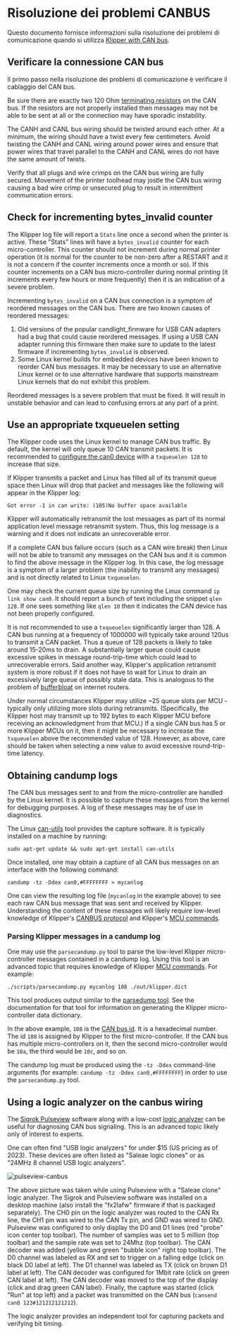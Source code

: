 # Risoluzione dei problemi CANBUS

Questo documento fornisce informazioni sulla risoluzione dei problemi di comunicazione quando si utilizza [Klipper with CAN bus](CANBUS.md).

## Verificare la connessione CAN bus

Il primo passo nella risoluzione dei problemi di comunicazione è verificare il cablaggio del CAN bus.

Be sure there are exactly two 120 Ohm [terminating
resistors](CANBUS.md#terminating-resistors) on the CAN bus. If the resistors are not properly installed then messages may not be able to be sent at all or the connection may have sporadic instability.

The CANH and CANL bus wiring should be twisted around each other. At a minimum, the wiring should have a twist every few centimeters. Avoid twisting the CANH and CANL wiring around power wires and ensure that power wires that travel parallel to the CANH and CANL wires do not have the same amount of twists.

Verify that all plugs and wire crimps on the CAN bus wiring are fully secured. Movement of the printer toolhead may jostle the CAN bus wiring causing a bad wire crimp or unsecured plug to result in intermittent communication errors.

## Check for incrementing bytes_invalid counter

The Klipper log file will report a `Stats` line once a second when the printer is active. These "Stats" lines will have a `bytes_invalid` counter for each micro-controller. This counter should not increment during normal printer operation (it is normal for the counter to be non-zero after a RESTART and it is not a concern if the counter increments once a month or so). If this counter increments on a CAN bus micro-controller during normal printing (it increments every few hours or more frequently) then it is an indication of a severe problem.

Incrementing `bytes_invalid` on a CAN bus connection is a symptom of reordered messages on the CAN bus. There are two known causes of reordered messages:

1. Old versions of the popular candlight_firmware for USB CAN adapters had a bug that could cause reordered messages. If using a USB CAN adapter running this firmware then make sure to update to the latest firmware if incrementing `bytes_invalid` is observed.
1. Some Linux kernel builds for embedded devices have been known to reorder CAN bus messages. It may be necessary to use an alternative Linux kernel or to use alternative hardware that supports mainstream Linux kernels that do not exhibit this problem.

Reordered messages is a severe problem that must be fixed. It will result in unstable behavior and can lead to confusing errors at any part of a print.

## Use an appropriate txqueuelen setting

The Klipper code uses the Linux kernel to manage CAN bus traffic. By default, the kernel will only queue 10 CAN transmit packets. It is recommended to [configure the can0 device](CANBUS.md#host-hardware) with a `txqueuelen 128` to increase that size.

If Klipper transmits a packet and Linux has filled all of its transmit queue space then Linux will drop that packet and messages like the following will appear in the Klipper log:

```
Got error -1 in can write: (105)No buffer space available
```

Klipper will automatically retransmit the lost messages as part of its normal application level message retransmit system. Thus, this log message is a warning and it does not indicate an unrecoverable error.

If a complete CAN bus failure occurs (such as a CAN wire break) then Linux will not be able to transmit any messages on the CAN bus and it is common to find the above message in the Klipper log. In this case, the log message is a symptom of a larger problem (the inability to transmit any messages) and is not directly related to Linux `txqueuelen`.

One may check the current queue size by running the Linux command `ip link show can0`. It should report a bunch of text including the snippet `qlen 128`. If one sees something like `qlen 10` then it indicates the CAN device has not been properly configured.

It is not recommended to use a `txqueuelen` significantly larger than 128. A CAN bus running at a frequency of 1000000 will typically take around 120us to transmit a CAN packet. Thus a queue of 128 packets is likely to take around 15-20ms to drain. A substantially larger queue could cause excessive spikes in message round-trip-time which could lead to unrecoverable errors. Said another way, Klipper's application retransmit system is more robust if it does not have to wait for Linux to drain an excessively large queue of possibly stale data. This is analogous to the problem of [bufferbloat](https://en.wikipedia.org/wiki/Bufferbloat) on internet routers.

Under normal circumstances Klipper may utilize ~25 queue slots per MCU - typically only utilizing more slots during retransmits. (Specifically, the Klipper host may transmit up to 192 bytes to each Klipper MCU before receiving an acknowledgment from that MCU.) If a single CAN bus has 5 or more Klipper MCUs on it, then it might be necessary to increase the `txqueuelen` above the recommended value of 128. However, as above, care should be taken when selecting a new value to avoid excessive round-trip-time latency.

## Obtaining candump logs

The CAN bus messages sent to and from the micro-controller are handled by the Linux kernel. It is possible to capture these messages from the kernel for debugging purposes. A log of these messages may be of use in diagnostics.

The Linux [can-utils](https://github.com/linux-can/can-utils) tool provides the capture software. It is typically installed on a machine by running:

```
sudo apt-get update && sudo apt-get install can-utils
```

Once installed, one may obtain a capture of all CAN bus messages on an interface with the following command:

```
candump -tz -Ddex can0,#FFFFFFFF > mycanlog
```

One can view the resulting log file (`mycanlog` in the example above) to see each raw CAN bus message that was sent and received by Klipper. Understanding the content of these messages will likely require low-level knowledge of Klipper's [CANBUS protocol](CANBUS_protocol.md) and Klipper's [MCU commands](MCU_Commands.md).

### Parsing Klipper messages in a candump log

One may use the `parsecandump.py` tool to parse the low-level Klipper micro-controller messages contained in a candump log. Using this tool is an advanced topic that requires knowledge of Klipper [MCU commands](MCU_Commands.md). For example:

```
./scripts/parsecandump.py mycanlog 108 ./out/klipper.dict
```

This tool produces output similar to the [parsedump
tool](Debugging.md#translating-gcode-files-to-micro-controller-commands). See the documentation for that tool for information on generating the Klipper micro-controller data dictionary.

In the above example, `108` is the [CAN bus
id](CANBUS_protocol.md#micro-controller-id-assignment). It is a hexadecimal number. The id `108` is assigned by Klipper to the first micro-controller. If the CAN bus has multiple micro-controllers on it, then the second micro-controller would be `10a`, the third would be `10c`, and so on.

The candump log must be produced using the `-tz -Ddex` command-line arguments (for example: `candump -tz -Ddex can0,#FFFFFFFF`) in order to use the `parsecandump.py` tool.

## Using a logic analyzer on the canbus wiring

The [Sigrok Pulseview](https://sigrok.org/wiki/PulseView) software along with a low-cost [logic analyzer](https://en.wikipedia.org/wiki/Logic_analyzer) can be useful for diagnosing CAN bus signaling. This is an advanced topic likely only of interest to experts.

One can often find "USB logic analyzers" for under $15 (US pricing as of 2023). These devices are often listed as "Saleae logic clones" or as "24MHz 8 channel USB logic analyzers".

![pulseview-canbus](img/pulseview-canbus.png)

The above picture was taken while using Pulseview with a "Saleae clone" logic analyzer. The Sigrok and Pulseview software was installed on a desktop machine (also install the "fx2lafw" firmware if that is packaged separately). The CH0 pin on the logic analyzer was routed to the CAN Rx line, the CH1 pin was wired to the CAN Tx pin, and GND was wired to GND. Pulseview was configured to only display the D0 and D1 lines (red "probe" icon center top toolbar). The number of samples was set to 5 million (top toolbar) and the sample rate was set to 24Mhz (top toolbar). The CAN decoder was added (yellow and green "bubble icon" right top toolbar). The D0 channel was labeled as RX and set to trigger on a falling edge (click on black D0 label at left). The D1 channel was labeled as TX (click on brown D1 label at left). The CAN decoder was configured for 1Mbit rate (click on green CAN label at left). The CAN decoder was moved to the top of the display (click and drag green CAN label). Finally, the capture was started (click "Run" at top left) and a packet was transmitted on the CAN bus (`cansend can0 123#121212121212`).

The logic analyzer provides an independent tool for capturing packets and verifying bit timing.
